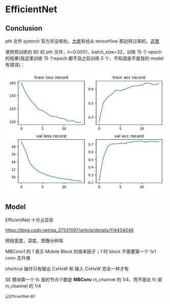 # EfficientNet

## Conclusion

pth 文件 pytorch 官方并没有给，[大佬](https://github.com/WZMIAOMIAO/deep-learning-for-image-processing)有给从 tensorflow 那边转过来的，[这里](https://github.com/WZMIAOMIAO/deep-learning-for-image-processing/blob/master/pytorch_classification/Test9_efficientNet/train.py)

使用预训练的 B0 的 pth 文件，lr=0.0001，batch_size=32，训练 15 个 epoch 的结果(我这里训练 15 个epoch 都不及之前训练 5 个，不知道是不是我的 model 有错误)：

![](./output/result.png)

## Model

EfficientNet 十分占显存  

https://blog.csdn.net/qq_37541097/article/details/114434046

网络宽度，深度，图像分辨率



MBConv1 的 1 表示 Mobile Block 的倍率因子；1 时 block 不需要第一个 1x1 conv 去升维

shortcut 操作只有输出 CxHxW 和 输入 CxHxW 完全一样才有

SE 模块第一个 fc 层的节点个数是 **MBConv** in_channel 的 1/4，而不是此 fc 层 in_channel 的 1/4

<img src="https://cdn.jsdelivr.net/gh/hucorz/image-processing-by-dl/img/classification/EfficientNet(v1)_1.png" alt="EfficientNet-B0" style="zoom: 80%;" />